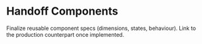 # Handoff Components

Finalize reusable component specs (dimensions, states, behaviour). Link to the production counterpart once implemented.
